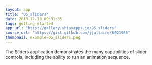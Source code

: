 ```yaml
---
layout: app
title: "05_sliders"
date: 2013-12-18 09:31:35
tags: getting-started
app_url: "http://gallery.shinyapps.io/05_sliders"
source_url: "https://gist.github.com/jjallaire/8021965"
thumbnail: example-05_sliders.png
---
```


The Sliders application demonstrates the many capabilities of slider controls, including the ability to run an animation sequence. 
